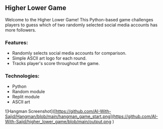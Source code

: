 ## Higher Lower Game

Welcome to the Higher Lower Game! This Python-based game challenges players to guess which of two randomly selected social media accounts has more followers.

### Features:
- Randomly selects social media accounts for comparison.
- Simple ASCII art logo for each round.
- Tracks player's score throughout the game.

### Technologies:
- Python
- Random module
- Replit module
- ASCII art

![Hangman Screenshot]([https://github.com/AI-With-Sajid/Hangman/blob/main/hangman_game_start.png](https://github.com/AI-With-Sajid/higher_lower_game/blob/main/output.png
)

